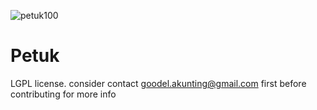 ![petuk100](https://cloud.githubusercontent.com/assets/6647566/5687789/0079917a-9883-11e4-9316-f692b5e60a5c.png)


Petuk
============
LGPL license. 
consider contact goodel.akunting@gmail.com first before contributing for more info
